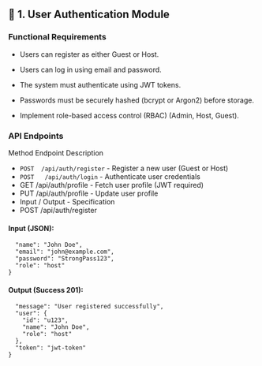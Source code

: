 ## 🧩 1. User Authentication Module
### Functional Requirements

* Users can register as either Guest or Host.

* Users can log in using email and password.

* The system must authenticate using JWT tokens.

* Passwords must be securely hashed (bcrypt or Argon2) before storage.

* Implement role-based access control (RBAC) (Admin, Host, Guest).

### API Endpoints
Method	Endpoint	Description
* ``` POST	/api/auth/register ```  -	Register a new user (Guest or Host)
* ```POST	/api/auth/login```	- Authenticate user credentials
* GET	/api/auth/profile	- Fetch user profile (JWT required)
* PUT	/api/auth/profile	- Update user profile
* Input / Output - Specification
* POST /api/auth/register

#### Input (JSON):

```{
  "name": "John Doe",
  "email": "john@example.com",
  "password": "StrongPass123",
  "role": "host"
}
```

#### Output (Success 201):

```{
  "message": "User registered successfully",
  "user": {
    "id": "u123",
    "name": "John Doe",
    "role": "host"
  },
  "token": "jwt-token"
}
```
